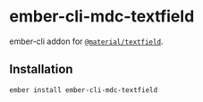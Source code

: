 ember-cli-mdc-textfield
========================

ember-cli addon for [`@material/textfield`](https://github.com/material-components/material-components-web/tree/master/packages/mdc-textfield).

Installation
------------

    ember install ember-cli-mdc-textfield

